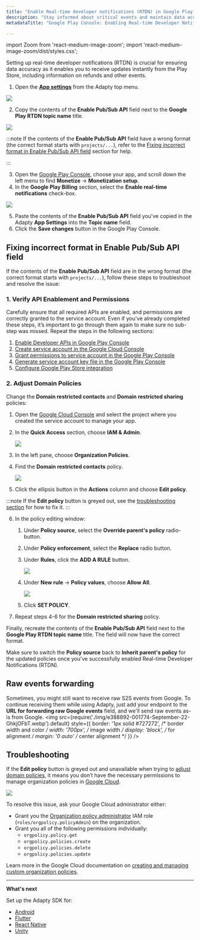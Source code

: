 ```yaml
---
title: "Enable Real-time developer notifications (RTDN) in Google Play Console"
description: "Stay informed about critical events and maintain data accuracy by enabling Real-time Developer Notifications (RTDN) in the Google Play Console for Adapty. Learn how to set up RTDN to receive instant updates about refunds and other important events from the Play Store"
metadataTitle: "Google Play Console: Enabling Real-time Developer Notifications (RTDN) for Adapty"

---
```


import Zoom from 'react-medium-image-zoom';
import 'react-medium-image-zoom/dist/styles.css';

Setting up real-time developer notifications (RTDN) is crucial for ensuring data accuracy as it enables you to receive updates instantly from the Play Store, including information on refunds and other events.

1. Open the [**App settings**](https://app.adapty.io/settings/android-sdk) from the Adapty top menu.

   

<Zoom>
  <img src={require('./img/26f79d5-App_settings_top_menu.webp').default}
  style={{
    border: '1px solid #727272', /* border width and color */
    width: '700px', /* image width */
    display: 'block', /* for alignment */
    margin: '0 auto' /* center alignment */
  }}
/>
</Zoom>


2. Copy the contents of the **Enable Pub/Sub API** field next to the **Google Play RTDN topic name** title.

   

<Zoom>
  <img src={require('./img/a72ff2d-copy_topic.webp').default}
  style={{
    border: '1px solid #727272', /* border width and color */
    width: '700px', /* image width */
    display: 'block', /* for alignment */
    margin: '0 auto' /* center alignment */
  }}
/>
</Zoom>

<p> </p>

:::note
If the contents of the **Enable Pub/Sub API** field have a wrong format (the correct format starts with `projects/...`), refer to the [Fixing incorrect format in Enable Pub/Sub API field](enable-real-time-developer-notifications-rtdn#fixing-incorrect-format-in-enable-pubsub-api-field) section for help.

:::

3. Open the [Google Play Console](https://play.google.com/console/), choose your app, and scroll down the left menu to find **Monetize** -> **Monetization setup**.
4. In the **Google Play Billing** section, select the **Enable real-time notifications** check-box.

<Zoom>
  <img src={require('./img/e55ba0e-paste_topic_name.webp').default}
  style={{
    border: '1px solid #727272', /* border width and color */
    width: '700px', /* image width */
    display: 'block', /* for alignment */
    margin: '0 auto' /* center alignment */
  }}
/>
</Zoom>

5. Paste the contents of the **Enable Pub/Sub API** field you've copied in the Adapty **App Settings** into the **Topic name** field.
6. Click the **Save changes** button in the Google Play Console.

## Fixing incorrect format in Enable Pub/Sub API field

If the contents of the **Enable Pub/Sub API** field are in the wrong format (the correct format starts with `projects/...`), follow these steps to troubleshoot and resolve the issue:

### 1. Verify API Enablement and Permissions

Carefully ensure that all required APIs are enabled, and permissions are correctly granted to the service account. Even if you've already completed these steps, it’s important to go through them again to make sure no sub-step was missed. Repeat the steps in the following sections:

1. [Enable Developer APIs in Google Play Console](enabling-of-devepoler-api)
2. [Create service account in the Google Cloud Console](create-service-account)
3. [Grant permissions to service account in the Google Play Console](grant-permissions-to-service-account)
4. [Generate service account key file in the Google Play Console](create-service-account-key-file)
5. [Configure Google Play Store integration](google-play-store-connection-configuration)

### 2. Adjust Domain Policies

Change the **Domain restricted contacts** and **Domain restricted sharing** policies:

1. Open the [Google Cloud Console](https://console.cloud.google.com/) and select the project where you created the service account to manage your app.
2. In the **Quick Access** section, choose **IAM & Admin**. 

   <Zoom>
     <img src={require('./img/google-cloud-IAM-and-Admin.webp').default}
     style={{
       border: '1px solid #727272', /* border width and color */
       width: '700px', /* image width */
       display: 'block', /* for alignment */
       margin: '0 auto' /* center alignment */
     }}
   />
   </Zoom>

3. In the left pane, choose **Organization Policies**. 
4. Find the **Domain restricted contacts** policy.

   <Zoom>
     <img src={require('./img/google-cloud-policy-action.webp').default}
     style={{
       border: '1px solid #727272', /* border width and color */
       width: '700px', /* image width */
       display: 'block', /* for alignment */
       margin: '0 auto' /* center alignment */
     }}
   />
   </Zoom> 

5. Click the ellipsis button in the **Actions** column and choose **Edit policy**.

:::note
If the **Edit policy** button is greyed out, see the [troubleshooting section](#troubleshooting) for how to fix it.
:::

6. In the policy editing window:
   1. Under **Policy source**, select the **Override parent's policy** radio-button.
   2. Under **Policy enforcement**, select the **Replace** radio button.
   3. Under **Rules**, click the **ADD A RULE** button.

      <Zoom>
        <img src={require('./img/google-cloud-edit-policy.webp').default}
        style={{
          border: '1px solid #727272', /* border width and color */
          width: '700px', /* image width */
          display: 'block', /* for alignment */
          margin: '0 auto' /* center alignment */
        }}
      />
      </Zoom>

   4. Under **New rule** -> **Policy values**, choose **Allow All**.

      <Zoom>
        <img src={require('./img/google-cloud-allow-all-policy.webp').default}
        style={{
          border: '1px solid #727272', /* border width and color */
          width: '700px', /* image width */
          display: 'block', /* for alignment */
          margin: '0 auto' /* center alignment */
        }}
      />
      </Zoom>

   5. Click **SET POLICY**.
7. Repeat steps 4-6 for the **Domain restricted sharing** policy.

Finally, recreate the contents of the **Enable Pub/Sub API** field next to the **Google Play RTDN topic name** title. The field will now have the correct format.

Make sure to switch the **Policy source** back to **Inherit parent's policy** for the updated policies once you've successfully enabled Real-time Developer Notifications (RTDN).

## Raw events forwarding

Sometimes, you might still want to receive raw S2S events from Google. To continue receiving them while using Adapty, just add your endpoint to the **URL for forwarding raw Google events** field, and we'll send raw events as-is from Google.
<Zoom>
<img src={require('./img/e388892-001774-September-22-GhkjOFbT.webp').default}
style={{
border: '1px solid #727272', /* border width and color */
width: '700px', /* image width */
display: 'block', /* for alignment */
margin: '0 auto' /* center alignment */
}}
/>
</Zoom>

## Troubleshooting

If the **Edit policy** button is greyed out and unavailable when trying to [adjust domain policies](#2-adjust-domain-policies), it means you don’t have the necessary permissions to manage organization policies in [Google Cloud](https://console.cloud.google.com/).

<Zoom>
<img src={require('./img/edit-policy.png').default}
style={{
border: '1px solid #727272', /* border width and color */
width: '700px', /* image width */
display: 'block', /* for alignment */
margin: '0 auto' /* center alignment */
}}
/>
</Zoom>

To resolve this issue, ask your Google Cloud administrator either:
- Grant you the [Organization policy administrator](https://cloud.google.com/iam/docs/roles-permissions/orgpolicy#orgpolicy.policyAdmin) IAM role (```roles/orgpolicy.policyAdmin```) on the organization.
- Grant you all of the following permissions individually:
  - ```orgpolicy.policy.get```
  - ```orgpolicy.policies.create``` 
  - ```orgpolicy.policies.delete``` 
  - ```orgpolicy.policies.update```

Learn more in the Google Cloud documentation on [creating and managing custom organization policies](https://cloud.google.com/resource-manager/docs/organization-policy/creating-managing-custom-constraints).



---
**What's next**

Set up the Adapty SDK for:

- [Android](sdk-installation-android)
- [Flutter](sdk-installation-flutter)
- [React Native](sdk-installation-reactnative)
- [Unity](sdk-installation-unity)